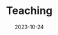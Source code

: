 ---
title: 'Teaching'
date: 2023-10-24
type: landing

sections:
  - block: markdown
    content:
      title: Teaching
      text: |
        #### Graduate Courses

        - <span style="font-size: 0.85em;">**COMPSCI 590**: Data Science, Duke (23Spring)  
        <span style="font-size: 0.75em;">Graduate Teaching Assistant

        - <span style="font-size: 0.85em;">**COMPSCI 671**: Theory & Alg Machine Learning, Duke (22Fall)  
        <span style="font-size: 0.75em;">Graduate Teaching Assistant  
 
        
        #### Undergraduate Courses
        
        - <span style="font-size: 0.85em;">**CPSC 404**: Advanced Relational DB, UBC (19Fall, 20Spring)  
        <span style="font-size: 0.75em;">Undergraduate Teaching Assistant  

        - <span style="font-size: 0.85em;">**CPSC 304**: Intro to Relational DB, UBC (19Fall)  
        <span style="font-size: 0.75em;">Undergraduate Teaching Assistant  

        - <span style="font-size: 0.85em;">**CPSC 213**: Intro to Computer Systems, UBC (18Summer)  
        <span style="font-size: 0.75em;">Undergraduate Teaching Assistant

---